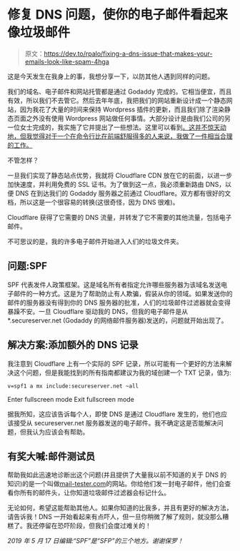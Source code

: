 # 修复 DNS 问题，使你的电子邮件看起来像垃圾邮件

> 原文：<https://dev.to/rpalo/fixing-a-dns-issue-that-makes-your-emails-look-like-spam-4hga>

这是今天发生在我身上的事，我想分享一下，以防其他人遇到同样的问题。

我们的域名、电子邮件和网站托管都是通过 Godaddy 完成的。它相当便宜，而且有效，所以我们不去管它。然后去年年底，我把我们的网站重新设计成一个静态网站，因为我花了大量的时间来保持 Wordpress 插件的更新，而且我们除了渲染静态页面之外没有使用 Wordpress 网站做任何事情。大部分设计是由我们公司的另一位女士完成的，我实施了它并提出了一些想法。这里可以看到[。这并不惊天动地，但我觉得对于一个在命令行比在前端舒服得多的人来说，我做了一件相当合理的工作。](https://www.proto-quick.com)

不管怎样？

一旦我们实现了静态站点优势，我就将 Cloudflare CDN 放在它的前面，以进一步加快速度，并利用免费的 SSL 证书。为了做到这一点，我必须重新路由 DNS，以便 DNS 在到达我们的 Godaddy 服务器之前通过 Cloudflare。双方都有很好的文档，所以这是一个很容易的转换(这很奇怪，因为 DNS 很难)。

Cloudflare 获得了它需要的 DNS 流量，并转发了它不需要的其他流量，包括电子邮件。

不可思议的是，我的许多电子邮件开始进入人们的垃圾文件夹。

## 问题:SPF

SPF 代表发件人政策框架。这是域名所有者指定允许哪些服务器为该域名发送电子邮件的一种方式。这是为了帮助防止有人欺骗，假装从你的领域。如果发送你的邮件的服务器没有得到你的 DNS 服务器的批准，人们的垃圾邮件过滤器就会变得暴躁不安。一旦 Cloudflare 驱动我的 DNS，但我的电子邮件是从*.secureserver.net (Godaddy 的网络邮件服务器)发送的，问题就开始出现了。

## 解决方案:添加额外的 DNS 记录

我注意到 Cloudflare 上有一个实际的 SPF 记录，所以可能有一个更好的方法来解决这个问题，但是我能找到的所有指南都建议为我的域创建一个 TXT 记录，值为:

```
v=spf1 a mx include:secureserver.net ~all 
```

Enter fullscreen mode Exit fullscreen mode

据我所知，这应该告诉每个人，即使 DNS 是通过 Cloudflare 发生的，他们也应该接受从 secureserver.net 服务器发送的电子邮件。我不确定这是否能解决问题，但我认为应该会有帮助。

## 有奖大喊:邮件测试员

帮助我如此迅速地诊断出这个问题(并且提供了大量我以前不知道的关于 DNS 的知识)的是一个叫做[mail-tester.com](https://www.mail-tester.com/)的网站。你给他们发一封电子邮件，他们会查看你所有的邮件头，让你知道垃圾邮件过滤器会标记什么。

无论如何，希望这能帮助其他人。如果你知道的比我多，并且有更好的解决方法，请告诉我！DNS 一开始看起来有点吓人，但一旦你稍微了解了规则，就没那么糟糕了。我还停留在恐吓阶段，但我们会度过难关的！

*2019 年 5 月 17 日编辑:“SPF”是“SFP”的三个地方。谢谢保罗！*